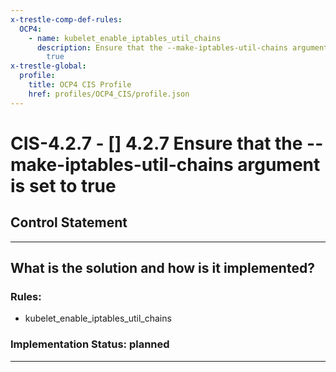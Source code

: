 ```yaml
---
x-trestle-comp-def-rules:
  OCP4:
    - name: kubelet_enable_iptables_util_chains
      description: Ensure that the --make-iptables-util-chains argument is set to
        true
x-trestle-global:
  profile:
    title: OCP4 CIS Profile
    href: profiles/OCP4_CIS/profile.json
---
```


# CIS-4.2.7 - \[\] 4.2.7 Ensure that the --make-iptables-util-chains argument is set to true

## Control Statement

______________________________________________________________________

## What is the solution and how is it implemented?

<!-- For implementation status enter one of: implemented, partial, planned, alternative, not-applicable -->

<!-- Note that the list of rules under ### Rules: is read-only and changes will not be captured after assembly to JSON -->

<!-- Add control implementation description here for control: CIS-4.2.7 -->

### Rules:

  - kubelet_enable_iptables_util_chains

### Implementation Status: planned

______________________________________________________________________
